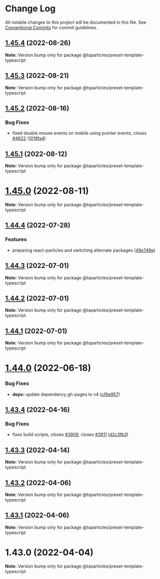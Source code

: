# Change Log

All notable changes to this project will be documented in this file.
See [Conventional Commits](https://conventionalcommits.org) for commit guidelines.

## [1.45.4](https://github.com/tsparticles/preset-template/compare/@tsparticles/preset-template-typescript@1.45.2...@tsparticles/preset-template-typescript@1.45.4) (2022-08-26)

**Note:** Version bump only for package @tsparticles/preset-template-typescript





## [1.45.3](https://github.com/tsparticles/preset-template/compare/@tsparticles/preset-template-typescript@1.45.2...@tsparticles/preset-template-typescript@1.45.3) (2022-08-21)

**Note:** Version bump only for package @tsparticles/preset-template-typescript





## [1.45.2](https://github.com/tsparticles/preset-template/compare/@tsparticles/preset-template-typescript@1.45.1...@tsparticles/preset-template-typescript@1.45.2) (2022-08-16)


### Bug Fixes

* fixed double mouse events on mobile using pointer events, closes [#4622](https://github.com/tsparticles/preset-template/issues/4622) ([1019fa4](https://github.com/tsparticles/preset-template/commit/1019fa431f8a43cbd45d6adeb5adf94433e6e04b))





## [1.45.1](https://github.com/tsparticles/preset-template/compare/@tsparticles/preset-template-typescript@1.45.0...@tsparticles/preset-template-typescript@1.45.1) (2022-08-12)

**Note:** Version bump only for package @tsparticles/preset-template-typescript





# [1.45.0](https://github.com/tsparticles/preset-template/compare/@tsparticles/preset-template-typescript@1.44.4...@tsparticles/preset-template-typescript@1.45.0) (2022-08-11)

**Note:** Version bump only for package @tsparticles/preset-template-typescript





## [1.44.4](https://github.com/tsparticles/preset-template/compare/@tsparticles/preset-template-typescript@1.44.3...@tsparticles/preset-template-typescript@1.44.4) (2022-07-28)


### Features

* preparing react-particles and switching alternate packages ([49e749e](https://github.com/tsparticles/preset-template/commit/49e749e90e076f0cb22eefe0f3399102f5b9fb35))





## [1.44.3](https://github.com/tsparticles/preset-template/compare/@tsparticles/preset-template-typescript@1.44.2...@tsparticles/preset-template-typescript@1.44.3) (2022-07-01)

**Note:** Version bump only for package @tsparticles/preset-template-typescript





## [1.44.2](https://github.com/tsparticles/preset-template/compare/@tsparticles/preset-template-typescript@1.44.1...@tsparticles/preset-template-typescript@1.44.2) (2022-07-01)

**Note:** Version bump only for package @tsparticles/preset-template-typescript





## [1.44.1](https://github.com/tsparticles/preset-template/compare/@tsparticles/preset-template-typescript@1.44.0...@tsparticles/preset-template-typescript@1.44.1) (2022-07-01)

**Note:** Version bump only for package @tsparticles/preset-template-typescript





# [1.44.0](https://github.com/tsparticles/preset-template/compare/@tsparticles/preset-template-typescript@1.43.4...@tsparticles/preset-template-typescript@1.44.0) (2022-06-18)


### Bug Fixes

* **deps:** update dependency gh-pages to v4 ([cf6e957](https://github.com/tsparticles/preset-template/commit/cf6e9577132afcec26410f7321fcf5ffcfb05930))





## [1.43.4](https://github.com/tsparticles/preset-template/compare/@tsparticles/preset-template-typescript@1.43.3...@tsparticles/preset-template-typescript@1.43.4) (2022-04-16)


### Bug Fixes

* fixes build scripts, closes [#3909](https://github.com/tsparticles/preset-template/issues/3909), closes [#3911](https://github.com/tsparticles/preset-template/issues/3911) ([d2c3fb3](https://github.com/tsparticles/preset-template/commit/d2c3fb33ff9c9d529f2609f89c63cb6e1e61ecda))





## [1.43.3](https://github.com/tsparticles/preset-template/compare/@tsparticles/preset-template-typescript@1.43.2...@tsparticles/preset-template-typescript@1.43.3) (2022-04-14)

**Note:** Version bump only for package @tsparticles/preset-template-typescript





## [1.43.2](https://github.com/tsparticles/preset-template/compare/@tsparticles/preset-template-typescript@1.43.1...@tsparticles/preset-template-typescript@1.43.2) (2022-04-06)

**Note:** Version bump only for package @tsparticles/preset-template-typescript





## [1.43.1](https://github.com/tsparticles/preset-template/compare/@tsparticles/preset-template-typescript@1.43.0...@tsparticles/preset-template-typescript@1.43.1) (2022-04-06)

**Note:** Version bump only for package @tsparticles/preset-template-typescript





# 1.43.0 (2022-04-04)

**Note:** Version bump only for package @tsparticles/preset-template-typescript
